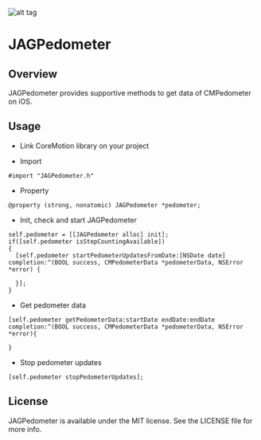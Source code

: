 ![alt tag](http://www.userzoom.com/wp-content/uploads/2014/06/7-steps.jpg)
# JAGPedometer

## Overview

JAGPedometer provides supportive methods to get data of CMPedometer on iOS.

## Usage

  - Link CoreMotion library on your project

  - Import
```
#import "JAGPedometer.h"
```

  - Property
```
@property (strong, nonatomic) JAGPedometer *pedometer;
```

  - Init, check and start JAGPedometer
```
self.pedometer = [[JAGPedometer alloc] init];
if([self.pedometer isStepCountingAvailable])
{
  [self.pedometer startPedometerUpdatesFromDate:[NSDate date] completion:^(BOOL success, CMPedometerData *pedometerData, NSError *error) {
 
  }];
}
  ```
  
  - Get pedometer data
```
[self.pedometer getPedometerData:startDate endDate:endDate completion:^(BOOL success, CMPedometerData *pedometerData, NSError *error){

}
```

  - Stop pedometer updates
```
[self.pedometer stopPedometerUpdates];
```

## License

JAGPedometer is available under the MIT license. See the LICENSE file for more info.

